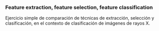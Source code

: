 ### Feature extraction, feature selection, feature classification

Ejercicio simple de comparación de técnicas de extracción, selección y clasificación, en el contexto de clasificación de imágenes de rayos X.
